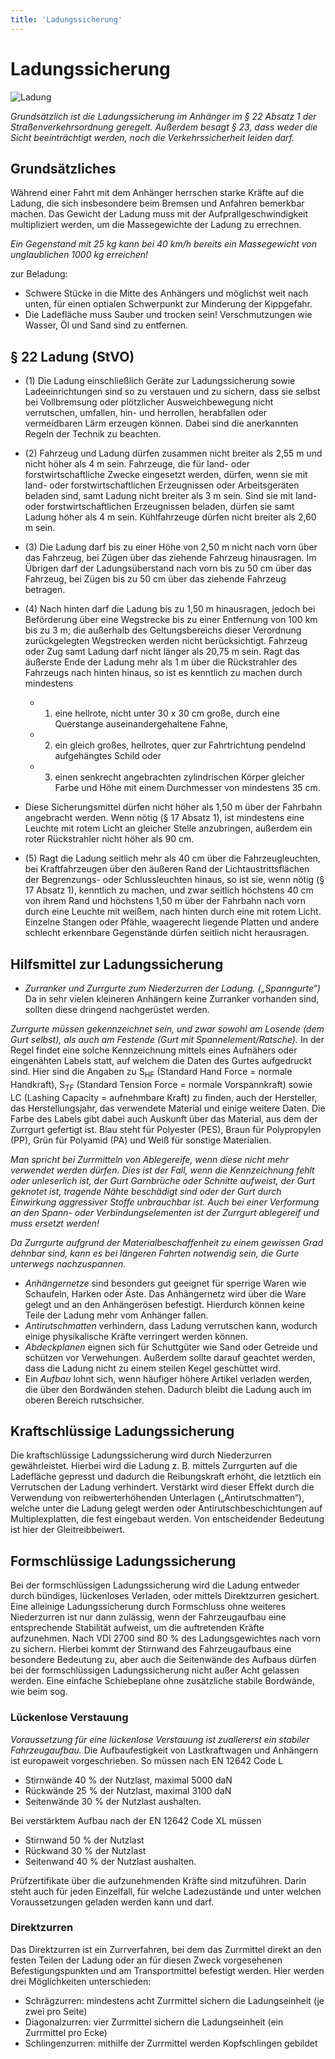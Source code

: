 ```yaml
---
title: 'Ladungssicherung'
---
```


<infoBox>

# Ladungssicherung

![Ladung](/img/media/ladung.jpg "Ladung")

*Grundsätzlich ist die Ladungssicherung im Anhänger im § 22 Absatz 1 der Straßenverkehrsordnung geregelt. Außerdem besagt § 23, dass weder die Sicht beeinträchtigt werden, noch die Verkehrssicherheit leiden darf.*

</infoBox>

<newSection title="Grundsätzliches">

## Grundsätzliches

Während einer Fahrt mit dem Anhänger herrschen starke Kräfte auf die Ladung, die sich insbesondere beim Bremsen und Anfahren bemerkbar machen. Das Gewicht der Ladung muss mit der Aufprallgeschwindigkeit multipliziert werden, um die Massegewichte der Ladung zu errechnen.

*Ein Gegenstand mit 25 kg kann bei 40 km/h bereits ein Massegewicht von unglaublichen 1000 kg erreichen!*

zur Beladung:

- Schwere Stücke in die Mitte des Anhängers und möglichst weit nach unten, für einen optialen Schwerpunkt zur Minderung der Kippgefahr.
- Die Ladefläche muss Sauber und trocken sein! Verschmutzungen wie Wasser, Öl und Sand sind zu entfernen.

</newSection>

<newSection title="§ 22 Ladung (StVO)" addClass="law">

## § 22 Ladung (StVO)

- (1) Die Ladung einschließlich Geräte zur Ladungssicherung sowie Ladeeinrichtungen sind so zu verstauen und zu sichern, dass sie selbst bei Vollbremsung oder plötzlicher Ausweichbewegung nicht verrutschen, umfallen, hin- und herrollen, herabfallen oder vermeidbaren Lärm erzeugen können. Dabei sind die anerkannten Regeln der Technik zu beachten.
- (2) Fahrzeug und Ladung dürfen zusammen nicht breiter als 2,55 m und nicht höher als 4 m sein. Fahrzeuge, die für land- oder forstwirtschaftliche Zwecke eingesetzt werden, dürfen, wenn sie mit land- oder forstwirtschaftlichen Erzeugnissen oder Arbeitsgeräten beladen sind, samt Ladung nicht breiter als 3 m sein. Sind sie mit land- oder forstwirtschaftlichen Erzeugnissen beladen, dürfen sie samt Ladung höher als 4 m sein. Kühlfahrzeuge dürfen nicht breiter als 2,60 m sein.
- (3) Die Ladung darf bis zu einer Höhe von 2,50 m nicht nach vorn über das Fahrzeug, bei Zügen über das ziehende Fahrzeug hinausragen. Im Übrigen darf der Ladungsüberstand nach vorn bis zu 50 cm über das Fahrzeug, bei Zügen bis zu 50 cm über das ziehende Fahrzeug betragen.
- (4) Nach hinten darf die Ladung bis zu 1,50 m hinausragen, jedoch bei Beförderung über eine Wegstrecke bis zu einer Entfernung von 100 km bis zu 3 m; die außerhalb des Geltungsbereichs dieser Verordnung zurückgelegten Wegstrecken werden nicht berücksichtigt. Fahrzeug oder Zug samt Ladung darf nicht länger als 20,75 m sein. Ragt das äußerste Ende der Ladung mehr als 1 m über die Rückstrahler des Fahrzeugs nach hinten hinaus, so ist es kenntlich zu machen durch mindestens

	- 1. eine hellrote, nicht unter 30 x 30 cm große, durch eine Querstange auseinandergehaltene Fahne,
	- 2. ein gleich großes, hellrotes, quer zur Fahrtrichtung pendelnd aufgehängtes Schild oder
	- 3. einen senkrecht angebrachten zylindrischen Körper gleicher Farbe und Höhe mit einem Durchmesser von mindestens 35 cm.

- Diese Sicherungsmittel dürfen nicht höher als 1,50 m über der Fahrbahn angebracht werden. Wenn nötig (§ 17 Absatz 1), ist mindestens eine Leuchte mit rotem Licht an gleicher Stelle anzubringen, außerdem ein roter Rückstrahler nicht höher als 90 cm.
- (5) Ragt die Ladung seitlich mehr als 40 cm über die Fahrzeugleuchten, bei Kraftfahrzeugen über den äußeren Rand der Lichtaustrittsflächen der Begrenzungs- oder Schlussleuchten hinaus, so ist sie, wenn nötig (§ 17 Absatz 1), kenntlich zu machen, und zwar seitlich höchstens 40 cm von ihrem Rand und höchstens 1,50 m über der Fahrbahn nach vorn durch eine Leuchte mit weißem, nach hinten durch eine mit rotem Licht. Einzelne Stangen oder Pfähle, waagerecht liegende Platten und andere schlecht erkennbare Gegenstände dürfen seitlich nicht herausragen.

</newSection>

<newSection title="Hilfsmittel zur Ladungssicherung">

## Hilfsmittel zur Ladungssicherung 

- *Zurranker und Zurrgurte zum Niederzurren der Ladung. („Spanngurte“)* Da in sehr vielen kleineren Anhängern keine Zurranker vorhanden sind, sollten diese dringend nachgerüstet werden. 

*Zurrgurte müssen gekennzeichnet sein, und zwar sowohl am Losende (dem Gurt selbst), als auch am Festende (Gurt mit Spannelement/Ratsche).* In der Regel findet eine solche Kennzeichnung mittels eines Aufnähers oder eingenähten Labels statt, auf welchem die Daten des Gurtes aufgedruckt sind. Hier sind die Angaben zu S<sub>HF</sub> (Standard Hand Force = normale Handkraft), S<sub>TF</sub> (Standard Tension Force = normale Vorspannkraft) sowie LC (Lashing Capacity = aufnehmbare Kraft) zu finden, auch der Hersteller, das Herstellungsjahr, das verwendete Material und einige weitere Daten. Die Farbe des Labels gibt dabei auch Auskunft über das Material, aus dem der Zurrgurt gefertigt ist. Blau steht für Polyester (PES), Braun für Polypropylen (PP), Grün für Polyamid (PA) und Weiß für sonstige Materialien.

*Man spricht bei Zurrmitteln von Ablegereife, wenn diese nicht mehr verwendet werden dürfen. Dies ist der Fall, wenn die Kennzeichnung fehlt oder unleserlich ist, der Gurt Garnbrüche oder Schnitte aufweist, der Gurt geknotet ist, tragende Nähte beschädigt sind oder der Gurt durch Einwirkung aggressiver Stoffe unbrauchbar ist. Auch bei einer Verformung an den Spann- oder Verbindungselementen ist der Zurrgurt ablegereif und muss ersetzt werden!*

*Da Zurrgurte aufgrund der Materialbeschaffenheit zu einem gewissen Grad dehnbar sind, kann es bei längeren Fahrten notwendig sein, die Gurte unterwegs nachzuspannen.*
- *Anhängernetze* sind besonders gut geeignet für sperrige Waren wie Schaufeln, Harken oder Äste. Das Anhängernetz wird über die Ware gelegt und an den Anhängerösen befestigt. Hierdurch können keine Teile der Ladung mehr vom Anhänger fallen.
- *Antirutschmatten* verhindern, dass Ladung verrutschen kann, wodurch einige physikalische Kräfte verringert werden können.
- *Abdeckplanen* eignen sich für Schuttgüter wie Sand oder Getreide und schützen vor Verwehungen. Außerdem sollte darauf geachtet werden, dass die Ladung nicht zu einem steilen Kegel geschüttet wird.
- Ein *Aufbau* lohnt sich, wenn häufiger höhere Artikel verladen werden, die über den Bordwänden stehen. Dadurch bleibt die Ladung auch im oberen Bereich rutschsicher.

</newSection>

<newSection title="Kraftschlüssige Ladungssicherung">

## Kraftschlüssige Ladungssicherung

Die kraftschlüssige Ladungssicherung wird durch Niederzurren gewährleistet. Hierbei wird die Ladung z. B. mittels Zurrgurten auf die Ladefläche gepresst und dadurch die Reibungskraft erhöht, die letztlich ein Verrutschen der Ladung verhindert. Verstärkt wird dieser Effekt durch die Verwendung von reibwerterhöhenden Unterlagen („Antirutschmatten“), welche unter die Ladung gelegt werden oder Antirutschbeschichtungen auf Multiplexplatten, die fest eingebaut werden. Von entscheidender Bedeutung ist hier der Gleitreibbeiwert.

</newSection>

<newSection title="Formschlüssige Ladungssicherung">

## Formschlüssige Ladungssicherung

Bei der formschlüssigen Ladungssicherung wird die Ladung entweder durch bündiges, lückenloses Verladen, oder mittels Direktzurren gesichert. Eine alleinige Ladungssicherung durch Formschluss ohne weiteres Niederzurren ist nur dann zulässig, wenn der Fahrzeugaufbau eine entsprechende Stabilität aufweist, um die auftretenden Kräfte aufzunehmen. Nach VDI 2700 sind 80 % des Ladungsgewichtes nach vorn zu sichern. Hierbei kommt der Stirnwand des Fahrzeugaufbaus eine besondere Bedeutung zu, aber auch die Seitenwände des Aufbaus dürfen bei der formschlüssigen Ladungssicherung nicht außer Acht gelassen werden. Eine einfache Schiebeplane ohne zusätzliche stabile Bordwände, wie beim sog. 

### Lückenlose Verstauung

*Voraussetzung für eine lückenlose Verstauung ist zuallererst ein stabiler Fahrzeugaufbau.* Die Aufbaufestigkeit von Lastkraftwagen und Anhängern ist europaweit vorgeschrieben. So müssen nach EN 12642 Code L

- Stirnwände 40 % der Nutzlast, maximal 5000 daN
- Rückwände 25 % der Nutzlast, maximal 3100 daN
- Seitenwände 30 % der Nutzlast aushalten.

Bei verstärktem Aufbau nach der EN 12642 Code XL müssen

- Stirnwand 50 % der Nutzlast
- Rückwand 30 % der Nutzlast
- Seitenwand 40 % der Nutzlast aushalten.

Prüfzertifikate über die aufzunehmenden Kräfte sind mitzuführen. Darin steht auch für jeden Einzelfall, für welche Ladezustände und unter welchen Voraussetzungen geladen werden kann und darf.

### Direktzurren

Das Direktzurren ist ein Zurrverfahren, bei dem das Zurrmittel direkt an den festen Teilen der Ladung oder an für diesen Zweck vorgesehenen Befestigungspunkten und am Transportmittel befestigt werden. Hier werden drei Möglichkeiten unterschieden:

- Schrägzurren: mindestens acht Zurrmittel sichern die Ladungseinheit (je zwei pro Seite)
- Diagonalzurren: vier Zurrmittel sichern die Ladungseinheit (ein Zurrmittel pro Ecke)
- Schlingenzurren: mithilfe der Zurrmittel werden Kopfschlingen gebildet

</newSection>